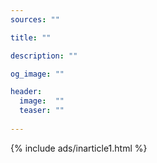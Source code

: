 ```yaml
---
sources: ""

title: ""

description: ""

og_image: ""

header:
  image:  ""
  teaser: ""
  
---
```



{% include ads/inarticle1.html %}